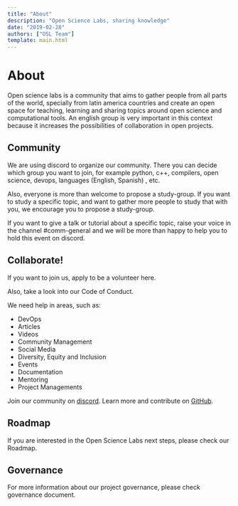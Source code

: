 ```yaml
---
title: "About"
description: "Open Science Labs, sharing knowledge"
date: "2019-02-28"
authors: ["OSL Team"]
template: main.html
---
```


# About

Open science labs is a community that aims to gather people from all parts of
the world, specially from latin america countries and create an open space for
teaching, learning and sharing topics around open science and computational
tools. An english group is very important in this context because it increases
the possibilities of collaboration in open projects.

## Community

We are using discord to organize our community. There you can decide which group
you want to join, for example python, c++, compilers, open science, devops,
languages (English, Spanish) , etc.

Also, everyone is more than welcome to propose a study-group. If you want to
study a specific topic, and want to gather more people to study that with you,
we encourage you to propose a study-group.

If you want to give a talk or tutorial about a specific topic, raise your voice
in the channel #comm-general and we will be more than happy to help you to hold
this event on discord.

## Collaborate!

If you want to join us, apply to be a volunteer here.

Also, take a look into our Code of Conduct.

We need help in areas, such as:

- DevOps
- Articles
- Videos
- Community Management
- Social Media
- Diversity, Equity and Inclusion
- Events
- Documentation
- Mentoring
- Project Managements

Join our community on [discord](/discord). Learn more and contribute on
[GitHub](https://github.com/opensciencelabs).

## Roadmap

If you are interested in the Open Science Labs next steps, please check our
Roadmap.

## Governance

For more information about our project governance, please check governance
document.
